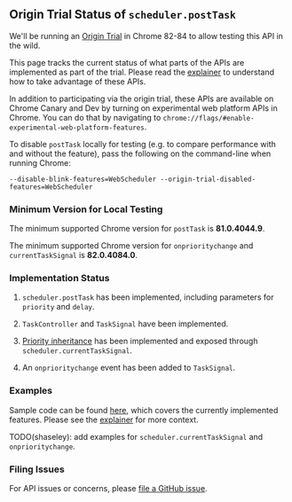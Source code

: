 ## Origin Trial Status of `scheduler.postTask`

We'll be running an [Origin
Trial](https://www.chromium.org/blink/origin-trials) in Chrome 82-84 to allow
testing this API in the wild.

This page tracks the current status of what parts of the APIs are implemented
as part of the trial. Please read the
[explainer](https://github.com/WICG/main-thread-scheduling/blob/master/PrioritizedPostTask.md)
to understand how to take advantage of these APIs.

In addition to participating via the origin trial, these APIs are available on
Chrome Canary and Dev by turning on experimental web platform APIs in Chrome.
You can do that by navigating to
`chrome://flags/#enable-experimental-web-platform-features`.

To disable `postTask` locally for testing (e.g. to compare performance with and
without the feature), pass the following on the command-line when running
Chrome:

```
--disable-blink-features=WebScheduler --origin-trial-disabled-features=WebScheduler
```

### Minimum Version for Local Testing

The minimum supported Chrome version for `postTask` is **81.0.4044.9**.

The minimum supported Chrome version for `onprioritychange` and `currentTaskSignal` is **82.0.4084.0**.

### Implementation Status

1. `scheduler.postTask` has been implemented, including parameters for
   `priority` and `delay`.

2. `TaskController` and `TaskSignal` have been implemented.

3. [Priority
   inheritance](https://github.com/WICG/main-thread-scheduling/blob/master/PostTaskPropagation.md)
   has been implemented and exposed through `scheduler.currentTaskSignal`.

4. An `onprioritychange` event has been added to `TaskSignal`.

### Examples

Sample code can be found [here](sample-code/), which covers the currently
implemented features. Please see the
[explainer](https://github.com/WICG/main-thread-scheduling/blob/master/PrioritizedPostTask.md)
for more context.

TODO(shaseley): add examples for `scheduler.currentTaskSignal` and `onprioritychange`.

### Filing Issues

For API issues or concerns, please [file a GitHub issue](https://github.com/WICG/main-thread-scheduling/issues/new?labels=postTask+API).

